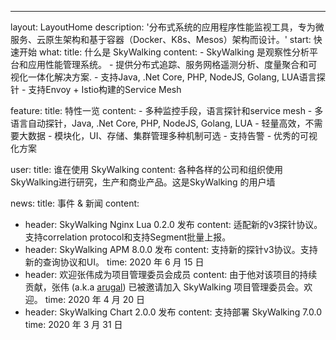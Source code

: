 ---
layout: LayoutHome
description: '分布式系统的应用程序性能监视工具，专为微服务、云原生架构和基于容器（Docker、K8s、Mesos）架构而设计。'
start: 快速开始
what:
  title: 什么是 SkyWalking
  content:
    - SkyWalking 是观察性分析平台和应用性能管理系统。
    - 提供分布式追踪、服务网格遥测分析、度量聚合和可视化一体化解决方案.
    - 支持Java, .Net Core, PHP, NodeJS, Golang, LUA语言探针
    - 支持Envoy + Istio构建的Service Mesh

feature:
  title: 特性一览
  content:
    - 多种监控手段，语言探针和service mesh
    - 多语言自动探针，Java, .Net Core, PHP, NodeJS, Golang, LUA
    - 轻量高效，不需要大数据
    - 模块化，UI、存储、集群管理多种机制可选
    - 支持告警
    - 优秀的可视化方案


user:
  title: 谁在使用 SkyWalking
  content: 各种各样的公司和组织使用SkyWalking进行研究，生产和商业产品。这是SkyWalking 的用户墙

news:
  title: 事件 & 新闻
  content:
  - header: SkyWalking Nginx Lua 0.2.0 发布
    content: 适配新的v3探针协议。支持correlation protocol和支持Segment批量上报。
  - header: SkyWalking APM 8.0.0 发布
    content: 支持新的探针v3协议。支持新的查询协议和UI。
    time: 2020 年 6 月 15 日
  - header: 欢迎张伟成为项目管理委员会成员
    content: 由于他对该项目的持续贡献，张伟 (a.k.a [arugal](https://github.com/arugal)) 已被邀请加入 SkyWalking 项目管理委员会。欢迎。
    time: 2020 年 4 月 20 日
  - header: SkyWalking Chart 2.0.0 发布
    content: 支持部署 SkyWalking 7.0.0
    time: 2020 年 3 月 31 日